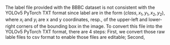 The label file provided with the BBBC dataset is not consistent with the YOLOv5 PyTorch TXT format since label are in the form $(class, x_1, y_1, x_2, y_2)$, 
where $x_{i}$ and $y_{i}$ are x and y coordinates, resp., of the upper-left and lower-right corners of the bounding box in the image. 
To convert this file into the YOLOv5 PyTorch TXT format, there are 4 steps:
First, we convert those raw lable files to csv format to enable those files are editable;
Second, 
